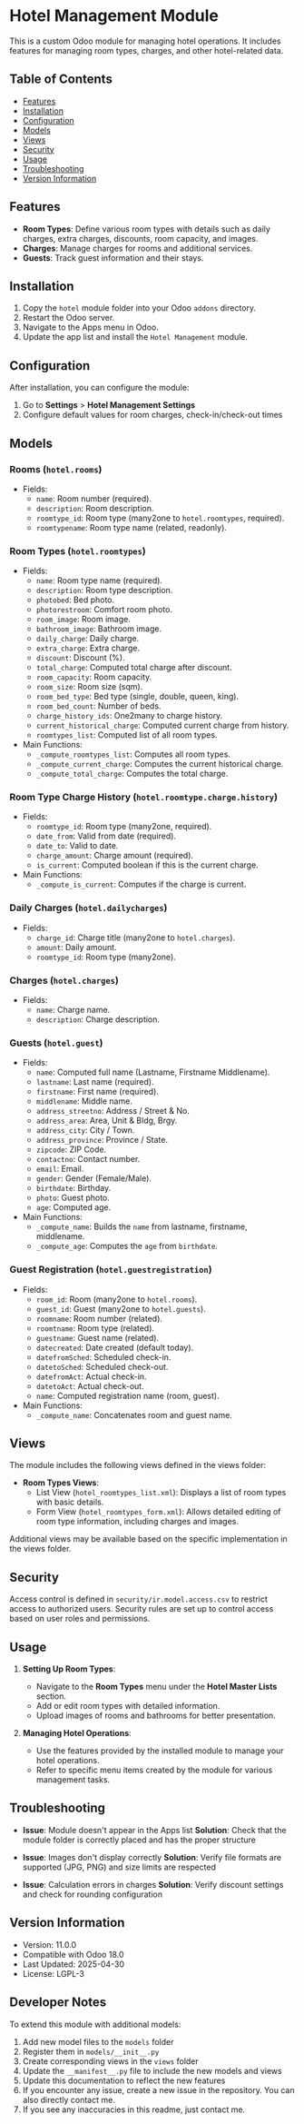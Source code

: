 # Hotel Management Module

This is a custom Odoo module for managing hotel operations. It includes features for managing room types, charges, and other hotel-related data.

## Table of Contents
- [Features](#features)
- [Installation](#installation)
- [Configuration](#configuration)
- [Models](#models)
- [Views](#views)
- [Security](#security)
- [Usage](#usage)
- [Troubleshooting](#troubleshooting)
- [Version Information](#version-information)

## Features

- **Room Types**: Define various room types with details such as daily charges, extra charges, discounts, room capacity, and images.
- **Charges**: Manage charges for rooms and additional services.
- **Guests**: Track guest information and their stays.

## Installation

1. Copy the `hotel` module folder into your Odoo `addons` directory.
2. Restart the Odoo server.
3. Navigate to the Apps menu in Odoo.
4. Update the app list and install the `Hotel Management` module.

## Configuration

After installation, you can configure the module:
1. Go to **Settings** > **Hotel Management Settings**
2. Configure default values for room charges, check-in/check-out times

## Models

### Rooms (`hotel.rooms`)
- Fields:
  - `name`: Room number (required).
  - `description`: Room description.
  - `roomtype_id`: Room type (many2one to `hotel.roomtypes`, required).
  - `roomtypename`: Room type name (related, readonly).

### Room Types (`hotel.roomtypes`)
- Fields:
  - `name`: Room type name (required).
  - `description`: Room type description.
  - `photobed`: Bed photo.
  - `photorestroom`: Comfort room photo.
  - `room_image`: Room image.
  - `bathroom_image`: Bathroom image.
  - `daily_charge`: Daily charge.
  - `extra_charge`: Extra charge.
  - `discount`: Discount (%).
  - `total_charge`: Computed total charge after discount.
  - `room_capacity`: Room capacity.
  - `room_size`: Room size (sqm).
  - `room_bed_type`: Bed type (single, double, queen, king).
  - `room_bed_count`: Number of beds.
  - `charge_history_ids`: One2many to charge history.
  - `current_historical_charge`: Computed current charge from history.
  - `roomtypes_list`: Computed list of all room types.
- Main Functions:
  - `_compute_roomtypes_list`: Computes all room types.
  - `_compute_current_charge`: Computes the current historical charge.
  - `_compute_total_charge`: Computes the total charge.

### Room Type Charge History (`hotel.roomtype.charge.history`)
- Fields:
  - `roomtype_id`: Room type (many2one, required).
  - `date_from`: Valid from date (required).
  - `date_to`: Valid to date.
  - `charge_amount`: Charge amount (required).
  - `is_current`: Computed boolean if this is the current charge.
- Main Functions:
  - `_compute_is_current`: Computes if the charge is current.

### Daily Charges (`hotel.dailycharges`)
- Fields:
  - `charge_id`: Charge title (many2one to `hotel.charges`).
  - `amount`: Daily amount.
  - `roomtype_id`: Room type (many2one).

### Charges (`hotel.charges`)
- Fields:
  - `name`: Charge name.
  - `description`: Charge description.

### Guests (`hotel.guest`)
- Fields:
  - `name`: Computed full name (Lastname, Firstname Middlename).
  - `lastname`: Last name (required).
  - `firstname`: First name (required).
  - `middlename`: Middle name.
  - `address_streetno`: Address / Street & No.
  - `address_area`: Area, Unit & Bldg, Brgy.
  - `address_city`: City / Town.
  - `address_province`: Province / State.
  - `zipcode`: ZIP Code.
  - `contactno`: Contact number.
  - `email`: Email.
  - `gender`: Gender (Female/Male).
  - `birthdate`: Birthday.
  - `photo`: Guest photo.
  - `age`: Computed age.
- Main Functions:
  - `_compute_name`: Builds the `name` from lastname, firstname, middlename.
  - `_compute_age`: Computes the `age` from `birthdate`.

### Guest Registration (`hotel.guestregistration`)
- Fields:
  - `room_id`: Room (many2one to `hotel.rooms`).
  - `guest_id`: Guest (many2one to `hotel.guests`).
  - `roomname`: Room number (related).
  - `roomtname`: Room type (related).
  - `guestname`: Guest name (related).
  - `datecreated`: Date created (default today).
  - `datefromSched`: Scheduled check-in.
  - `datetoSched`: Scheduled check-out.
  - `datefromAct`: Actual check-in.
  - `datetoAct`: Actual check-out.
  - `name`: Computed registration name (room, guest).
- Main Functions:
  - `_compute_name`: Concatenates room and guest name.

## Views

The module includes the following views defined in the views folder:

- **Room Types Views**:
  - List View (`hotel_roomtypes_list.xml`): Displays a list of room types with basic details.
  - Form View (`hotel_roomtypes_form.xml`): Allows detailed editing of room type information, including charges and images.

Additional views may be available based on the specific implementation in the views folder.

## Security

Access control is defined in `security/ir.model.access.csv` to restrict access to authorized users.
Security rules are set up to control access based on user roles and permissions.

## Usage

1. **Setting Up Room Types**:
   - Navigate to the **Room Types** menu under the **Hotel Master Lists** section.
   - Add or edit room types with detailed information.
   - Upload images of rooms and bathrooms for better presentation.

2. **Managing Hotel Operations**:
   - Use the features provided by the installed module to manage your hotel operations.
   - Refer to specific menu items created by the module for various management tasks.

## Troubleshooting

- **Issue**: Module doesn't appear in the Apps list
  **Solution**: Check that the module folder is correctly placed and has the proper structure

- **Issue**: Images don't display correctly
  **Solution**: Verify file formats are supported (JPG, PNG) and size limits are respected

- **Issue**: Calculation errors in charges
  **Solution**: Verify discount settings and check for rounding configuration

## Version Information

- Version: 11.0.0
- Compatible with Odoo 18.0
- Last Updated: 2025-04-30
- License: LGPL-3

## Developer Notes

To extend this module with additional models:
1. Add new model files to the `models` folder
2. Register them in `models/__init__.py`
3. Create corresponding views in the `views` folder
4. Update the `__manifest__.py` file to include the new models and views
5. Update this documentation to reflect the new features
6. If you encounter any issue, create a new issue in the repository. You can also directly contact me.
7. If you see any inaccuracies in this readme, just contact me.
